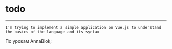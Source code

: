 # todo
____
```
I'm trying to implement a simple application on Vue.js to understand the basics of the language and its syntax
```
По урокам AnnaBlok;